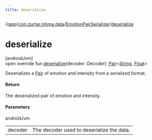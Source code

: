 ```yaml
---
title: deserialize
---
```

//[app](../../../index.html)/[com.zurtar.mhma.data](../index.html)/[EmotionPairSerializer](index.html)/[deserialize](deserialize.html)



# deserialize



[androidJvm]\
open override fun [deserialize](deserialize.html)(decoder: Decoder): [Pair](https://kotlinlang.org/api/core/kotlin-stdlib/kotlin/-pair/index.html)&lt;[String](https://kotlinlang.org/api/core/kotlin-stdlib/kotlin/-string/index.html), [Float](https://kotlinlang.org/api/core/kotlin-stdlib/kotlin/-float/index.html)&gt;



Deserializes a [Pair](https://kotlinlang.org/api/core/kotlin-stdlib/kotlin/-pair/index.html) of emotion and intensity from a serialized format.



#### Return



The deserialized pair of emotion and intensity.



#### Parameters


androidJvm

| | |
|---|---|
| decoder | The decoder used to deserialize the data. |



